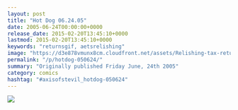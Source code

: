 ```yaml
---
layout: post
title: "Hot Dog 06.24.05"
date: 2005-06-24T00:00:00+0000
release_date: 2015-02-20T13:45:10+0000
lastmod: 2015-02-20T13:45:10+0000
keywords: "returnsgif, aetsrelishing"
image: "https://d3e878vmunx8cm.cloudfront.net/assets/Relishing-tax-returns.gif"
permalink: "/p/hotdog-050624/"
summary: "Originally published Friday June, 24th 2005"
category: comics
hashtag: "#axisofstevil_hotdog-050624"
---
```


![](https://d3e878vmunx8cm.cloudfront.net/assets/Relishing-tax-returns.gif)
